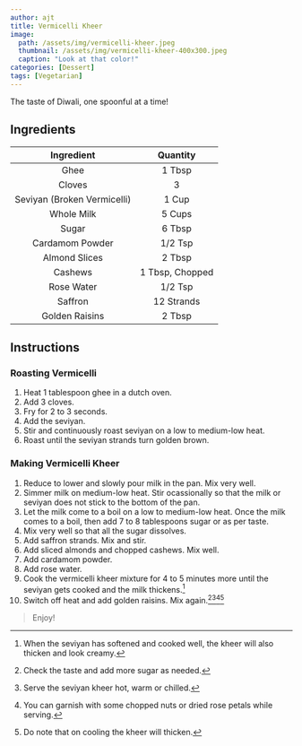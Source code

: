 ```yaml
---
author: ajt
title: Vermicelli Kheer
image:
  path: /assets/img/vermicelli-kheer.jpeg
  thumbnail: /assets/img/vermicelli-kheer-400x300.jpeg
  caption: "Look at that color!"
categories: [Dessert]
tags: [Vegetarian]
---
```


The taste of Diwali, one spoonful at a time!

## Ingredients

| Ingredient | Quantity |
|:-:|:-:|
| Ghee | 1 Tbsp |
| Cloves | 3 |
| Seviyan (Broken Vermicelli) | 1 Cup |
| Whole Milk | 5 Cups |
| Sugar | 6 Tbsp |
| Cardamom Powder | 1/2 Tsp |
| Almond Slices | 2 Tbsp |
| Cashews | 1 Tbsp, Chopped |
| Rose Water | 1/2 Tsp |
| Saffron | 12 Strands |
| Golden Raisins | 2 Tbsp |

## Instructions

### Roasting Vermicelli

1. Heat 1 tablespoon ghee in a dutch oven.
2. Add 3 cloves.
3. Fry for 2 to 3 seconds.
4. Add the seviyan.
5. Stir and continuously roast seviyan on a low to medium-low heat.
6. Roast until the seviyan strands turn golden brown.

### Making Vermicelli Kheer

1. Reduce to lower and slowly pour milk in the pan. Mix very well.
2. Simmer milk on medium-low heat. Stir ocassionally so that the milk or seviyan does not stick to the bottom of the pan.
3. Let the milk come to a boil on a low to medium-low heat. Once the milk comes to a boil, then add 7 to 8 tablespoons sugar or as per taste.
4. Mix very well so that all the sugar dissolves.
5. Add saffron strands. Mix and stir.
6. Add sliced almonds and chopped cashews. Mix well.
7. Add cardamom powder.
8. Add rose water.
9. Cook the vermicelli kheer mixture for 4 to 5 minutes more until the seviyan gets cooked and the milk thickens.[^1]
10. Switch off heat and add golden raisins. Mix again.[^2][^3][^4][^5]

> Enjoy!

[^1]: When the seviyan has softened and cooked well, the kheer will also thicken and look creamy.
[^2]: Check the taste and add more sugar as needed.
[^3]: Serve the seviyan kheer hot, warm or chilled.
[^4]: You can garnish with some chopped nuts or dried rose petals while serving.
[^5]: Do note that on cooling the kheer will thicken.
